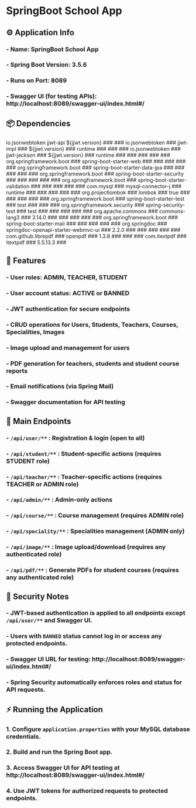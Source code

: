 # SpringBoot School App

## ⚙️ Application Info
### - Name: SpringBoot School App
### - Spring Boot Version: 3.5.6
### - Runs on Port: 8089
### - Swagger UI (for testing APIs): http://localhost:8089/swagger-ui/index.html#/

## 📦 Dependencies
### <!-- JWT -->
 <dependency>
     <groupId>io.jsonwebtoken</groupId>
     <artifactId>jjwt-api</artifactId>
     <version>${jjwt.version}</version>
 </dependency>
### <dependency>
###     <groupId>io.jsonwebtoken</groupId>
###     <artifactId>jjwt-impl</artifactId>
###     <version>${jjwt.version}</version>
###     <scope>runtime</scope>
### </dependency>
### <dependency>
###     <groupId>io.jsonwebtoken</groupId>
###     <artifactId>jjwt-jackson</artifactId>
###     <version>${jjwt.version}</version>
###     <scope>runtime</scope>
### </dependency>
### 
### <!-- Spring Web -->
### <dependency>
###     <groupId>org.springframework.boot</groupId>
###     <artifactId>spring-boot-starter-web</artifactId>
### </dependency>
### 
### <!-- JPA -->
### <dependency>
###     <groupId>org.springframework.boot</groupId>
###     <artifactId>spring-boot-starter-data-jpa</artifactId>
### </dependency>
### 
### <!-- Spring Security -->
### <dependency>
###     <groupId>org.springframework.boot</groupId>
###     <artifactId>spring-boot-starter-security</artifactId>
### </dependency>
### 
### <!-- Validation -->
### <dependency>
###     <groupId>org.springframework.boot</groupId>
###     <artifactId>spring-boot-starter-validation</artifactId>
### </dependency>
### 
### <!-- MySQL Driver -->
### <dependency>
###     <groupId>com.mysql</groupId>
###     <artifactId>mysql-connector-j</artifactId>
###     <scope>runtime</scope>
### </dependency>
### 
### <!-- Lombok (optional) -->
### <dependency>
###     <groupId>org.projectlombok</groupId>
###     <artifactId>lombok</artifactId>
###     <optional>true</optional>
### </dependency>
### 
### <!-- Testing -->
### <dependency>
###     <groupId>org.springframework.boot</groupId>
###     <artifactId>spring-boot-starter-test</artifactId>
###     <scope>test</scope>
### </dependency>
### <dependency>
###     <groupId>org.springframework.security</groupId>
###     <artifactId>spring-security-test</artifactId>
###     <scope>test</scope>
### </dependency>
### 
### <!-- Utilities -->
### <dependency>
###     <groupId>org.apache.commons</groupId>
###     <artifactId>commons-lang3</artifactId>
###     <version>3.14.0</version>
### </dependency>
### 
### <!-- Email Support -->
### <dependency>
###     <groupId>org.springframework.boot</groupId>
###     <artifactId>spring-boot-starter-mail</artifactId>
### </dependency>
### 
### <!-- Swagger -->
### <dependency>
###     <groupId>org.springdoc</groupId>
###     <artifactId>springdoc-openapi-starter-webmvc-ui</artifactId>
###     <version>2.2.0</version>
### </dependency>
### 
### <!-- PDF Generation -->
### <dependency>
###     <groupId>com.github.librepdf</groupId>
###     <artifactId>openpdf</artifactId>
###     <version>1.3.8</version>
### </dependency>
### <dependency>
###     <groupId>com.itextpdf</groupId>
###     <artifactId>itextpdf</artifactId>
###     <version>5.5.13.3</version>
### </dependency>

## 🌟 Features
### - User roles: ADMIN, TEACHER, STUDENT
### - User account status: ACTIVE or BANNED
### - JWT authentication for secure endpoints
### - CRUD operations for Users, Students, Teachers, Courses, Specialities, Images
### - Image upload and management for users
### - PDF generation for teachers, students and student course reports
### - Email notifications (via Spring Mail)
### - Swagger documentation for API testing

## 🔗 Main Endpoints
### - `/api/user/**` : Registration & login (open to all)
### - `/api/student/**` : Student-specific actions (requires STUDENT role)
### - `/api/teacher/**` : Teacher-specific actions (requires TEACHER or ADMIN role)
### - `/api/admin/**` : Admin-only actions
### - `/api/course/**` : Course management (requires ADMIN role)
### - `/api/speciality/**` : Specialities management (ADMIN only)
### - `/api/image/**` : Image upload/download (requires any authenticated role)
### - `/api/pdf/**` : Generate PDFs for student courses (requires any authenticated role)

## 🔐 Security Notes
### - JWT-based authentication is applied to all endpoints except `/api/user/**` and Swagger UI.
### - Users with `BANNED` status cannot log in or access any protected endpoints.
### - Swagger UI URL for testing: http://localhost:8089/swagger-ui/index.html#/
### - Spring Security automatically enforces roles and status for API requests.

## ⚡ Running the Application
### 1. Configure `application.properties` with your MySQL database credentials.
### 2. Build and run the Spring Boot app.
### 3. Access Swagger UI for API testing at http://localhost:8089/swagger-ui/index.html#/
### 4. Use JWT tokens for authorized requests to protected endpoints.
